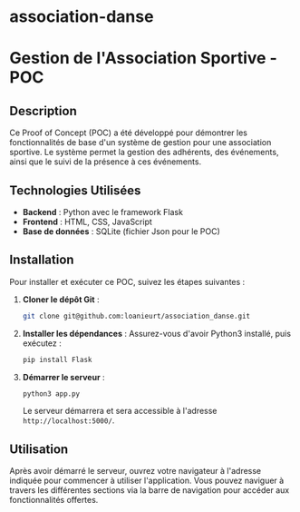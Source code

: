# association-danse


# Gestion de l'Association Sportive - POC

## Description
Ce Proof of Concept (POC) a été développé pour démontrer les fonctionnalités de base d'un système de gestion pour une association sportive. Le système permet la gestion des adhérents, des événements, ainsi que le suivi de la présence à ces événements.


## Technologies Utilisées
- **Backend** : Python avec le framework Flask
- **Frontend** : HTML, CSS, JavaScript
- **Base de données** : SQLite (fichier Json pour le POC)

## Installation
Pour installer et exécuter ce POC, suivez les étapes suivantes :

1. **Cloner le dépôt Git** :
   ```bash
   git clone git@github.com:loanieurt/association_danse.git
   ```
2. **Installer les dépendances** :
   Assurez-vous d'avoir Python3 installé, puis exécutez :
   ```bash
   pip install Flask
   ```
3. **Démarrer le serveur** :
   ```bash
   python3 app.py
   ```
   Le serveur démarrera et sera accessible à l'adresse `http://localhost:5000/`.

## Utilisation
Après avoir démarré le serveur, ouvrez votre navigateur à l'adresse indiquée pour commencer à utiliser l'application. Vous pouvez naviguer à travers les différentes sections via la barre de navigation pour accéder aux fonctionnalités offertes.
